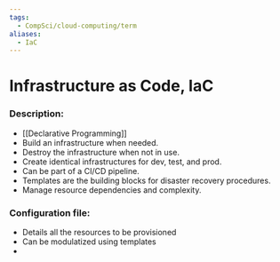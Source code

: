 ```yaml
---
tags:
  - CompSci/cloud-computing/term
aliases:
  - IaC
---
```

# Infrastructure as Code, IaC
### Description:
- [[Declarative Programming]]
- ﻿﻿Build an infrastructure when needed.
- ﻿﻿Destroy the infrastructure when not in use.
- ﻿﻿Create identical infrastructures for dev, test, and prod.
- ﻿﻿Can be part of a CI/CD pipeline.
- ﻿﻿Templates are the building blocks for disaster recovery procedures.
- ﻿﻿Manage resource dependencies and complexity.
### Configuration file:
- Details all the resources to be provisioned
- Can be modulatized using templates
- 
